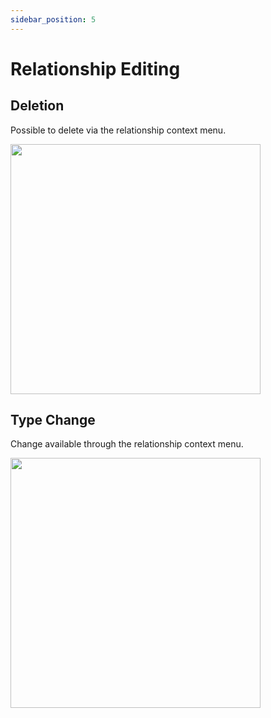 ```yaml
---
sidebar_position: 5
---
```


# Relationship Editing

## Deletion

Possible to delete via the relationship context menu.

<img src="/img/relationship-remove.png" width="400" />

## Type Change

Change available through the relationship context menu.

<img src="/img/relationship-type.png" width="400" />
